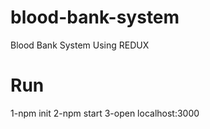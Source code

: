 # blood-bank-system
Blood Bank System Using REDUX
# Run 
1-npm init
2-npm start
3-open localhost:3000
